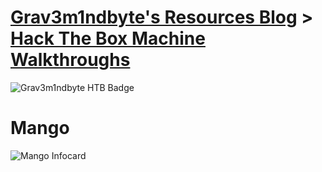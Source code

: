 # [Grav3m1ndbyte's Resources Blog](/index.html) > [Hack The Box Machine Walkthroughs](/HTB-Machines.html)


![Grav3m1ndbyte HTB Badge](https://www.hackthebox.eu/badge/image/75471)





# Mango

![Mango Infocard](/images/Mango.png)
